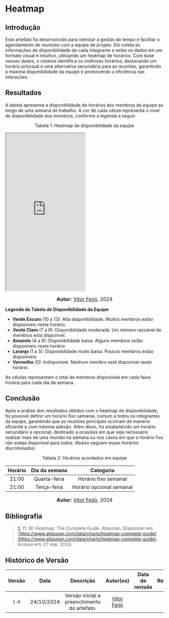 # Heatmap

## Introdução 

Este artefato foi desenvolvido para otimizar a gestão de tempo e facilitar o agendamento de reuniões com a equipe de projeto. Ele coleta as informações de disponibilidade de cada integrante e exibe os dados em um formato visual e intuitivo, utilizando um heatmap de horários. Com base nesses dados, o sistema identifica os melhores horários, destacando um horário principal e uma alternativa secundária para as reuniões, garantindo a máxima disponibilidade da equipe e promovendo a eficiência nas interações.

## Resultados

A tabela apresenta a disponibilidade de horários dos membros da equipe ao longo de uma semana de trabalho. A cor de cada célula representa o nível de disponibilidade dos membros, conforme a legenda a seguir:

<p align="center" > <font>Tabela 1: Heatmap de disponibilidade da equipe</font> </p>

<iframe src="https://docs.google.com/spreadsheets/d/e/2PACX-1vRBkvvmR0msEtW6KkfpLf-333E0wCARXp2P2GOhFd6z76PPoTjj6W0Hczu4qFeHZpXmgva6v7QXSrp0/pubhtml?gid=96807035&amp;single=true&amp;widget=true&amp;headers=false" width="50%" height="500"></iframe>

<font size="3"><p style="text-align: center"><b>Autor:</b> [Vitor Feijó](https://github.com/vitorfleonardo), 2024</p></font>

**Legenda da Tabela de Disponibilidade da Equipe**

- **Verde Escuro** (10 a 13): Alta disponibilidade. Muitos membros estão disponíveis neste horário.
- **Verde Claro** (7 a 9): Disponibilidade moderada. Um número razoável de membros está disponível.
- **Amarelo** (4 a 6): Disponibilidade baixa. Alguns membros estão disponíveis neste horário.
- **Laranja** (1 a 3): Disponibilidade muito baixa. Poucos membros estão disponíveis.
- **Vermelho** (0): Indisponível. Nenhum membro está disponível neste horário.

As células representam o total de membros disponíveis em cada faixa horária para cada dia da semana.

## Conclusão

Após a análise dos resultados obtidos com o heatmap de disponibilidade, foi possível definir um horário fixo semanal, comum a todos os integrantes da equipe, garantindo que as reuniões principais ocorram de maneira eficiente e com máxima adesão. Além disso, foi estabelecido um horário secundário e opcional, destinado a ocasiões em que seja necessário realizar mais de uma reunião na semana ou nos casos em que o horário fixo não esteja disponível para todos. Abaixo seguem esses horários discriminados:

<p align="center" > <font>Tabela 2: Horários acordados em equipe</font> </p>

<center>

| Horário | Dia da semana | Categoria | 
| :-: | :-: | :-: |
| 21:00 |  Quarta-feira | Horário fixo semanal |
| 21:00 |  Terça-feira | Horário opcional semanal |

</center>

<font size="3"><p style="text-align: center"><b>Autor:</b> [Vitor Feijó](https://github.com/vitorfleonardo), 2024</p></font>

## Bibliografia

> <a id="QT1" href="#anchor_1">1.</a> YI, M. Heatmap: The Complete Guide. Atlassian. Disponível em: [https://www.atlassian.com/data/charts/heatmap-complete-guide](https://www.atlassian.com/data/charts/heatmap-complete-guide). Acesso em: 27 mar. 2024.

## Histórico de Versão

| Versão | Data | Descrição | Autor(es) | Data de revisão | Revisor(es) |
| :-: | :-: | :-: | :-: | :-: | :-: |
| `1.0` | 24/10/2024  | Versão inicial e preenchimento do artefato. | [Vitor Feijó](https://github.com/vitorfleonardo) |  |  |
